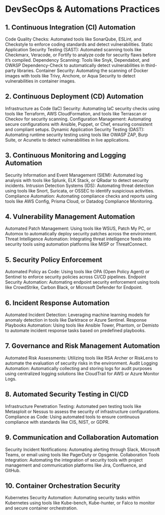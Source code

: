 # DevSecOps & Automations Practices


## 1. Continuous Integration (CI) Automation
Code Quality Checks: Automated tools like SonarQube, ESLint, and Checkstyle to enforce coding standards and detect vulnerabilities.
Static Application Security Testing (SAST): Automated scanning tools like Checkmarx, Veracode, or Fortify to analyze code for security flaws before it’s compiled.
Dependency Scanning: Tools like Snyk, Dependabot, and OWASP Dependency-Check to automatically detect vulnerabilities in third-party libraries.
Container Security: Automating the scanning of Docker images with tools like Trivy, Anchore, or Aqua Security to detect vulnerabilities in container images.
## 2. Continuous Deployment (CD) Automation
Infrastructure as Code (IaC) Security: Automating IaC security checks using tools like Terraform, AWS CloudFormation, and tools like Terrascan or Checkov for security scanning.
Configuration Management: Automating secure configurations with Ansible, Puppet, or Chef, ensuring consistent and compliant setups.
Dynamic Application Security Testing (DAST): Automating runtime security testing using tools like OWASP ZAP, Burp Suite, or Acunetix to detect vulnerabilities in live applications.
## 3. Continuous Monitoring and Logging Automation
Security Information and Event Management (SIEM): Automated log analysis with tools like Splunk, ELK Stack, or QRadar to detect security incidents.
Intrusion Detection Systems (IDS): Automating threat detection using tools like Snort, Suricata, or OSSEC to identify suspicious activities.
Compliance Automation: Automating compliance checks and reports using tools like AWS Config, Prisma Cloud, or Datadog Compliance Monitoring.
## 4. Vulnerability Management Automation
Automated Patch Management: Using tools like WSUS, Patch My PC, or Automox to automatically deploy security patches across the environment.
Threat Intelligence Automation: Integrating threat intelligence feeds into security tools using automation platforms like MISP or ThreatConnect.
## 5. Security Policy Enforcement
Automated Policy as Code: Using tools like OPA (Open Policy Agent) or Sentinel to enforce security policies across CI/CD pipelines.
Endpoint Security Automation: Automating endpoint security enforcement using tools like CrowdStrike, Carbon Black, or Microsoft Defender for Endpoint.
## 6. Incident Response Automation
Automated Incident Detection: Leveraging machine learning models for anomaly detection in tools like Darktrace or Azure Sentinel.
Response Playbooks Automation: Using tools like Ansible Tower, Phantom, or Demisto to automate incident response tasks based on predefined playbooks.
## 7. Governance and Risk Management Automation
Automated Risk Assessments: Utilizing tools like RSA Archer or RiskLens to automate the evaluation of security risks in the environment.
Audit Logging Automation: Automatically collecting and storing logs for audit purposes using centralized logging solutions like CloudTrail for AWS or Azure Monitor Logs.
## 8. Automated Security Testing in CI/CD
Infrastructure Penetration Testing: Automated pen testing tools like Metasploit or Nessus to assess the security of infrastructure configurations.
Compliance as Code: Using automated tools to ensure continuous compliance with standards like CIS, NIST, or GDPR.
## 9. Communication and Collaboration Automation
Security Incident Notifications: Automating alerting through Slack, Microsoft Teams, or email using tools like PagerDuty or Opsgenie.
Collaboration Tools Integration: Automating the integration of security tools with project management and communication platforms like Jira, Confluence, and GitHub.
## 10. Container Orchestration Security
Kubernetes Security Automation: Automating security tasks within Kubernetes using tools like Kube-bench, Kube-hunter, or Falco to monitor and secure container orchestration.



